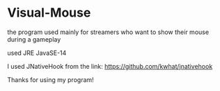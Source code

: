 # Visual-Mouse

the program used mainly for streamers who want to show their mouse during a gameplay

used JRE JavaSE-14

I used JNativeHook from the link: https://github.com/kwhat/jnativehook

Thanks for using my program!
